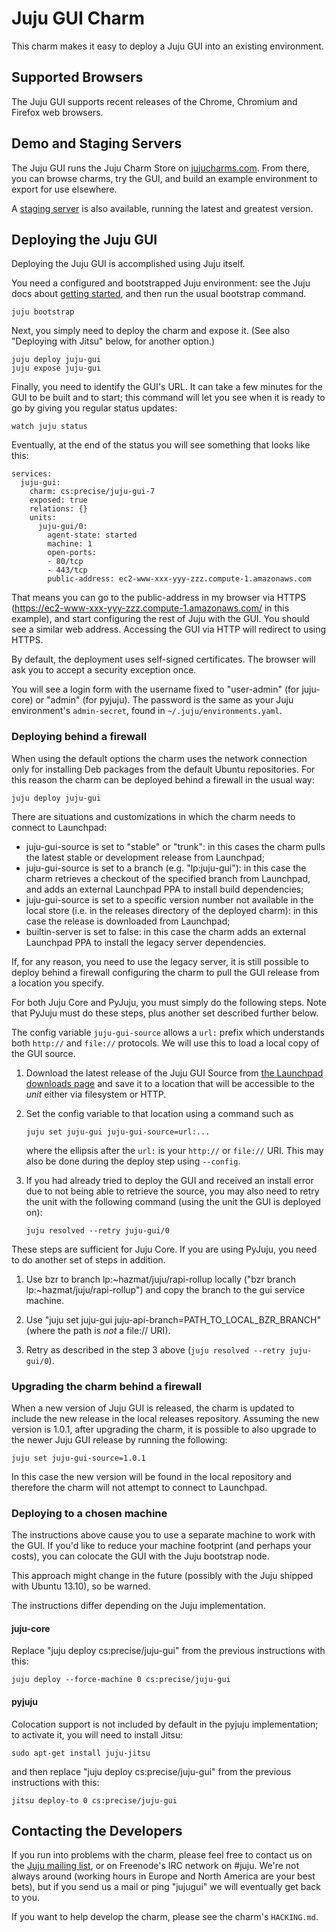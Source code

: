 <!--
README.md
Copyright 2013 Canonical Ltd.
This work is licensed under the Creative Commons Attribution-Share Alike 3.0
Unported License. To view a copy of this license, visit
http://creativecommons.org/licenses/by-sa/3.0/ or send a letter to Creative
Commons, 171 Second Street, Suite 300, San Francisco, California, 94105, USA.
-->

# Juju GUI Charm #

This charm makes it easy to deploy a Juju GUI into an existing environment.

## Supported Browsers ##

The Juju GUI supports recent releases of the Chrome, Chromium and Firefox web
browsers.

## Demo and Staging Servers ##

The Juju GUI runs the Juju Charm Store on
[jujucharms.com](http://jujucharms.com).  From there,  you can browse charms,
try the GUI, and build an example environment to export for use elsewhere.

A [staging server](http://comingsoon.jujucharms.com/) is also available,
running the latest and greatest version.

## Deploying the Juju GUI ##

Deploying the Juju GUI is accomplished using Juju itself.

You need a configured and bootstrapped Juju environment: see the Juju docs
about [getting started](https://juju.ubuntu.com/docs/getting-started.html),
and then run the usual bootstrap command.

    juju bootstrap

Next, you simply need to deploy the charm and expose it.  (See also "Deploying
with Jitsu" below, for another option.)

    juju deploy juju-gui
    juju expose juju-gui

Finally, you need to identify the GUI's URL. It can take a few minutes for the
GUI to be built and to start; this command will let you see when it is ready
to go by giving you regular status updates:

    watch juju status

Eventually, at the end of the status you will see something that looks like
this:

    services:
      juju-gui:
        charm: cs:precise/juju-gui-7
        exposed: true
        relations: {}
        units:
          juju-gui/0:
            agent-state: started
            machine: 1
            open-ports:
            - 80/tcp
            - 443/tcp
            public-address: ec2-www-xxx-yyy-zzz.compute-1.amazonaws.com

That means you can go to the public-address in my browser via HTTPS
(https://ec2-www-xxx-yyy-zzz.compute-1.amazonaws.com/ in this example), and
start configuring the rest of Juju with the GUI.  You should see a similar
web address.  Accessing the GUI via HTTP will redirect to using HTTPS.

By default, the deployment uses self-signed certificates. The browser will ask
you to accept a security exception once.

You will see a login form with the username fixed to "user-admin" (for juju-
core) or "admin" (for pyjuju). The password is the same as your Juju
environment's `admin-secret`, found in `~/.juju/environments.yaml`.

### Deploying behind a firewall ###

When using the default options the charm uses the network connection only for
installing Deb packages from the default Ubuntu repositories. For this reason
the charm can be deployed behind a firewall in the usual way:

    juju deploy juju-gui

There are situations and customizations in which the charm needs to connect to
Launchpad:

- juju-gui-source is set to "stable" or "trunk": in this cases the charm pulls
  the latest stable or development release from Launchpad;
- juju-gui-source is set to a branch (e.g. "lp:juju-gui"): in this case the
  charm retrieves a checkout of the specified branch from Launchpad, and adds
  an external Launchpad PPA to install build dependencies;
- juju-gui-source is set to a specific version number not available in the
  local store (i.e. in the releases directory of the deployed charm): in this
  case the release is downloaded from Launchpad;
- builtin-server is set to false: in this case the charm adds an external
  Launchpad PPA to install the legacy server dependencies.

If, for any reason, you need to use the legacy server, it is still possible to
deploy behind a firewall configuring the charm to pull the GUI release from a
location you specify.

For both Juju Core and PyJuju, you must simply do the following steps.  Note
that PyJuju must do these steps, plus another set described further below.

The config variable `juju-gui-source` allows a `url:` prefix which understands
both `http://` and `file://` protocols.  We will use this to load a local copy
of the GUI source.

1. Download the latest release of the Juju GUI Source from [the Launchpad
downloads page](https://launchpad.net/juju-gui/+download) and save it to a
location that will be accessible to the *unit* either via filesystem or HTTP.
2. Set the config variable to that location using a command such as

    `juju set juju-gui juju-gui-source=url:...`

    where the ellipsis after the `url:` is your `http://` or `file://` URI.  This
    may also be done during the deploy step using `--config`.

3. If you had already tried to deploy the GUI and received an install error due
to not being able to retrieve the source, you may also need to retry the unit
with the following command (using the unit the GUI is deployed on):

    `juju resolved --retry juju-gui/0`

These steps are sufficient for Juju Core.  If you are using PyJuju, you need to
do another set of steps in addition.

1. Use bzr to branch lp:~hazmat/juju/rapi-rollup locally ("bzr branch
lp:~hazmat/juju/rapi-rollup") and copy the branch to the gui service machine.

2. Use "juju set juju-gui juju-api-branch=PATH_TO_LOCAL_BZR_BRANCH" (where the
path is *not* a file:// URI).

3. Retry as described in the step 3 above (`juju resolved --retry juju-gui/0`).

### Upgrading the charm behind a firewall ###

When a new version of Juju GUI is released, the charm is updated to include the
new release in the local releases repository. Assuming the new version is
1.0.1, after upgrading the charm, it is possible to also upgrade to the newer
Juju GUI release by running the following:

    juju set juju-gui-source=1.0.1

In this case the new version will be found in the local repository and
therefore the charm will not attempt to connect to Launchpad.

### Deploying to a chosen machine ###

The instructions above cause you to use a separate machine to work with the
GUI.  If you'd like to reduce your machine footprint (and perhaps your costs),
you can colocate the GUI with the Juju bootstrap node.

This approach might change in the future (possibly with the Juju shipped with
Ubuntu 13.10), so be warned.

The instructions differ depending on the Juju implementation.

#### juju-core ####

Replace "juju deploy cs:precise/juju-gui" from the previous
instructions with this:

    juju deploy --force-machine 0 cs:precise/juju-gui

#### pyjuju ####

Colocation support is not included by default in the pyjuju implementation; to
activate it, you will need to install Jitsu:

    sudo apt-get install juju-jitsu

and then replace "juju deploy cs:precise/juju-gui" from the previous
instructions with this:

    jitsu deploy-to 0 cs:precise/juju-gui

## Contacting the Developers ##

If you run into problems with the charm, please feel free to contact us on the
[Juju mailing list](https://lists.ubuntu.com/mailman/listinfo/juju), or on
Freenode's IRC network on #juju.  We're not always around (working hours in
Europe and North America are your best bets), but if you send us a mail or
ping "jujugui" we will eventually get back to you.

If you want to help develop the charm, please see the charm's `HACKING.md`.
